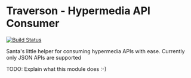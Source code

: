 Traverson - Hypermedia API Consumer
============================
[![Build
Status](https://travis-ci.org/basti1302/traverson.png?branch=master)](https://travis-ci.org/basti1302/traverson)

Santa's little helper for consuming hypermedia APIs with ease. Currently only JSON APIs are supported

TODO: Explain what this module does :-)
